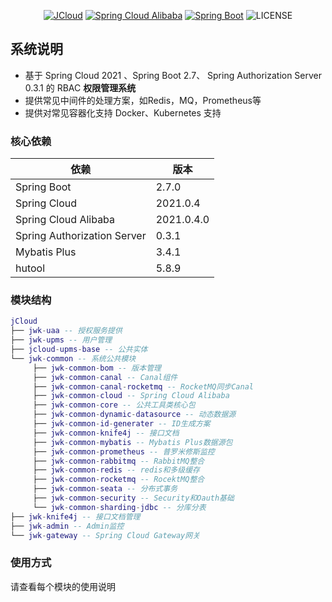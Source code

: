 <div align="center">

[![JCloud](https://img.shields.io/badge/JCloud-0.1.5-success.svg)]()
[![Spring Cloud Alibaba](https://img.shields.io/badge/Spring%20Cloud-2021-blue.svg)](https://github.com/alibaba/spring-cloud-alibaba)
[![Spring Boot](https://img.shields.io/badge/Spring%20Boot-2.7-blue.svg)](https://github.com/spring-projects/spring-boot)
![LICENSE](https://img.shields.io/github/license/63777887/jcloud)

</div>

## 系统说明

- 基于 Spring Cloud 2021 、Spring Boot 2.7、 Spring Authorization Server 0.3.1 的 RBAC **权限管理系统**
- 提供常见中间件的处理方案，如Redis，MQ，Prometheus等
- 提供对常见容器化支持 Docker、Kubernetes 支持


### 核心依赖

| 依赖                   | 版本         |
| ---------------------- |------------|
| Spring Boot            | 2.7.0      |
| Spring Cloud           | 2021.0.4   |
| Spring Cloud Alibaba   | 2021.0.4.0 |
| Spring Authorization Server | 0.3.1      |
| Mybatis Plus           | 3.4.1      |
| hutool                 | 5.8.9      |


### 模块结构
```lua
jCloud
├── jwk-uaa -- 授权服务提供
├── jwk-upms -- 用户管理
├── jcloud-upms-base -- 公共实体
└── jwk-common -- 系统公共模块
     ├── jwk-common-bom -- 版本管理
     ├── jwk-common-canal -- Canal组件
     ├── jwk-common-canal-rocketmq -- RocketMQ同步Canal
     ├── jwk-common-cloud -- Spring Cloud Alibaba
     ├── jwk-common-core -- 公共工具类核心包
     ├── jwk-common-dynamic-datasource -- 动态数据源
     ├── jwk-common-id-generater -- ID生成方案
     ├── jwk-common-knife4j -- 接口文档
     ├── jwk-common-mybatis -- Mybatis Plus数据源包
     ├── jwk-common-prometheus -- 普罗米修斯监控
     ├── jwk-common-rabbitmq -- RabbitMQ整合
     ├── jwk-common-redis -- redis和多级缓存
     ├── jwk-common-rocketmq -- RocektMQ整合
     ├── jwk-common-seata -- 分布式事务
     ├── jwk-common-security -- Security和Oauth基础
     └── jwk-common-sharding-jdbc -- 分库分表
├── jwk-knife4j -- 接口文档管理
├── jwk-admin -- Admin监控
└── jwk-gateway -- Spring Cloud Gateway网关
```
### 使用方式

请查看每个模块的使用说明
